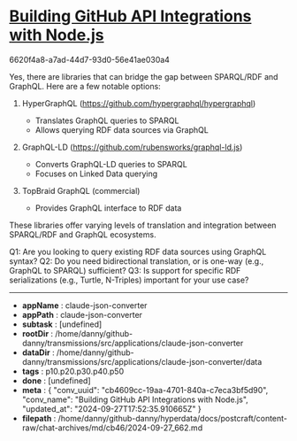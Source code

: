 # [Building GitHub API Integrations with Node.js](https://claude.ai/chat/cb4609cc-19aa-4701-840a-c7eca3bf5d90)

6620f4a8-a7ad-44d7-93d0-56e41ae030a4

 Yes, there are libraries that can bridge the gap between SPARQL/RDF and GraphQL. Here are a few notable options:

1. HyperGraphQL (https://github.com/hypergraphql/hypergraphql)
   - Translates GraphQL queries to SPARQL
   - Allows querying RDF data sources via GraphQL

2. GraphQL-LD (https://github.com/rubensworks/graphql-ld.js)
   - Converts GraphQL-LD queries to SPARQL
   - Focuses on Linked Data querying

3. TopBraid GraphQL (commercial)
   - Provides GraphQL interface to RDF data

These libraries offer varying levels of translation and integration between SPARQL/RDF and GraphQL ecosystems.

Q1: Are you looking to query existing RDF data sources using GraphQL syntax?
Q2: Do you need bidirectional translation, or is one-way (e.g., GraphQL to SPARQL) sufficient?
Q3: Is support for specific RDF serializations (e.g., Turtle, N-Triples) important for your use case?

---

* **appName** : claude-json-converter
* **appPath** : claude-json-converter
* **subtask** : [undefined]
* **rootDir** : /home/danny/github-danny/transmissions/src/applications/claude-json-converter
* **dataDir** : /home/danny/github-danny/transmissions/src/applications/claude-json-converter/data
* **tags** : p10.p20.p30.p40.p50
* **done** : [undefined]
* **meta** : {
  "conv_uuid": "cb4609cc-19aa-4701-840a-c7eca3bf5d90",
  "conv_name": "Building GitHub API Integrations with Node.js",
  "updated_at": "2024-09-27T17:52:35.910665Z"
}
* **filepath** : /home/danny/github-danny/hyperdata/docs/postcraft/content-raw/chat-archives/md/cb46/2024-09-27_662.md